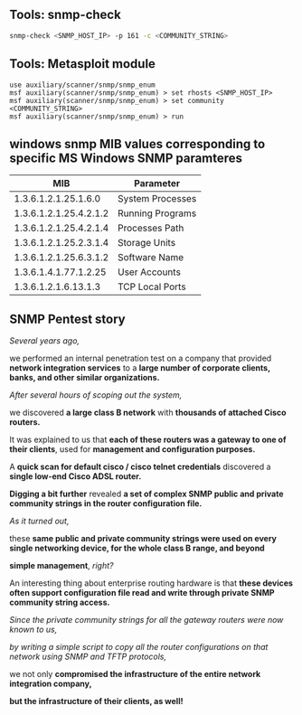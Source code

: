 ## Tools: snmp-check
```bash
snmp-check <SNMP_HOST_IP> -p 161 -c <COMMUNITY_STRING>
```

## Tools: Metasploit module
```
use auxiliary/scanner/snmp/snmp_enum
msf auxiliary(scanner/snmp/snmp_enum) > set rhosts <SNMP_HOST_IP> 
msf auxiliary(scanner/snmp/snmp_enum) > set community <COMMUNITY_STRING>
msf auxiliary(scanner/snmp/snmp_enum) > run
```

## windows snmp MIB values corresponding to specific MS Windows SNMP paramteres

| MIB | Parameter |
| --- | --- |
| 1.3.6.1.2.1.25.1.6.0 | System Processes |
| 1.3.6.1.2.1.25.4.2.1.2 | Running Programs |
| 1.3.6.1.2.1.25.4.2.1.4 | Processes Path |
| 1.3.6.1.2.1.25.2.3.1.4 | Storage Units |
| 1.3.6.1.2.1.25.6.3.1.2 | Software Name |
| 1.3.6.1.4.1.77.1.2.25 | User Accounts |
| 1.3.6.1.2.1.6.13.1.3 | TCP Local Ports |


## SNMP Pentest story
*Several years ago,*

we performed an internal penetration test on a company that provided **network integration services** to a **large number of corporate clients, banks, and other similar organizations.**

*After several hours of scoping out the system,*

we discovered **a large class B network** with **thousands of attached Cisco routers.**

It was explained to us that **each of these routers was a gateway to one of their clients**, used for **management and configuration purposes.**

A **quick scan for default cisco / cisco telnet credentials** discovered a **single low-end Cisco ADSL router.**

**Digging a bit further** revealed **a set of complex SNMP public and private community strings in the router configuration file.**

*As it turned out,*

these **same public and private community strings were used on every single networking device, for the whole class B range, and beyond**

**simple management**, *right?*

An interesting thing about enterprise routing hardware is that **these devices often support configuration file read and write through private SNMP community string access.**

*Since the private community strings for all the gateway routers were now known to us,*

*by writing a simple script to copy all the router configurations on that network using SNMP and TFTP protocols,*

we not only **compromised the infrastructure of the entire network integration company,**

**but the infrastructure of their clients, as well!**